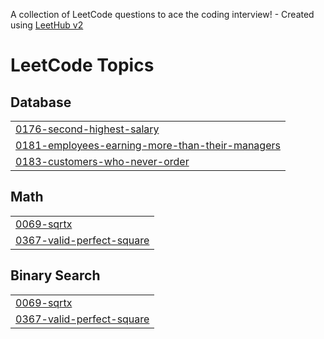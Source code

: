 A collection of LeetCode questions to ace the coding interview! - Created using [LeetHub v2](https://github.com/arunbhardwaj/LeetHub-2.0)
<!---LeetCode Topics Start-->
# LeetCode Topics
## Database
|  |
| ------- |
| [0176-second-highest-salary](https://github.com/ameen-vp/leetcode/tree/master/0176-second-highest-salary) |
| [0181-employees-earning-more-than-their-managers](https://github.com/ameen-vp/leetcode/tree/master/0181-employees-earning-more-than-their-managers) |
| [0183-customers-who-never-order](https://github.com/ameen-vp/leetcode/tree/master/0183-customers-who-never-order) |
## Math
|  |
| ------- |
| [0069-sqrtx](https://github.com/ameen-vp/leetcode/tree/master/0069-sqrtx) |
| [0367-valid-perfect-square](https://github.com/ameen-vp/leetcode/tree/master/0367-valid-perfect-square) |
## Binary Search
|  |
| ------- |
| [0069-sqrtx](https://github.com/ameen-vp/leetcode/tree/master/0069-sqrtx) |
| [0367-valid-perfect-square](https://github.com/ameen-vp/leetcode/tree/master/0367-valid-perfect-square) |
<!---LeetCode Topics End-->